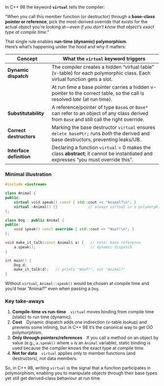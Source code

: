In C++ 98 the keyword **`virtual`** tells the compiler:

“When you call this member function (or destructor) through a **base-class pointer or reference**, pick the most-derived override 
that exists for the actual object you’re looking at—*even if you don’t know that object’s exact type at compile time*.”

That single rule enables **run-time (dynamic) polymorphism**.  
Here’s what’s happening under the hood and why it matters:

| Concept | What the `virtual` keyword triggers |
|---------|--------------------------------------|
| **Dynamic dispatch**     | The compiler creates a hidden “virtual table” (v-table) for each polymorphic class. Each virtual function gets a slot.     |
|                          |  At run time a base pointer carries a hidden v-pointer to the correct table, so the call is resolved *late* (at run time). |
| **Substitutability** | A reference/pointer of type `Base&` or `Base*` can refer to an object of any class derived from `Base` and still call the right override. |
| **Correct destructors** | Marking the base destructor `virtual` ensures `delete basePtr;` runs *both* the derived and base destructors, preventing leaks/UB. |
| **Interface definition** | Declaring a function `virtual` = 0 makes the class **abstract**; it cannot be instantiated and expresses “you must override this”. |

### Minimal illustration

```cpp
#include <iostream>

class Animal {
public:
    virtual void speak() const { std::cout << "Animal?\n"; }
    virtual ~Animal() {}              // always virtual in a polymorphic base
};

class Dog : public Animal {
public:
    void speak() const override { std::cout << "Woof!\n"; }
};

void make_it_talk(const Animal& a) {   // note: base reference
    a.speak();                         // dynamic dispatch
}

int main() {
    Dog d;
    make_it_talk(d);   // prints "Woof!", not "Animal?"
}
```

Without `virtual`, `Animal::speak()` would be chosen at compile time and you’d hear “Animal?” even when passing a `Dog`.

### Key take-aways

1. **Compile-time vs run-time** `virtual` moves binding from compile time (static) to run time (dynamic).
2. **Cost** Dynamic dispatch adds one indirection (v-table lookup) and prevents some inlining, but in C++ 98 it’s the canonical way to get OO polymorphism.
3. **Only through pointers/references** If you call a method on an object by value (e.g., `a.speak()` where `a` is an `Animal` variable), static binding is used because the compiler knows the exact type at compile time.
4. **Not for data** `virtual` applies only to member functions (and destructors), not data members.

So, in C++ 98, writing `virtual` is the signal that a function participates in polymorphism, enabling you to manipulate objects through their base types yet still get derived-class behaviour at run time.
